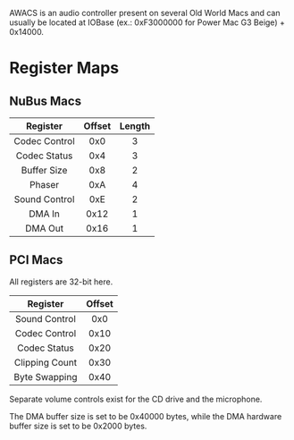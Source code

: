 AWACS is an audio controller present on several Old World Macs and can usually be located at IOBase (ex.: 0xF3000000 for Power Mac G3 Beige) + 0x14000.

# Register Maps

## NuBus Macs
| Register          | Offset | Length
|:-----------------:|:------:|:------:|
| Codec Control     | 0x0    | 3      |
| Codec Status      | 0x4    | 3      |
| Buffer Size       | 0x8    | 2      |
| Phaser            | 0xA    | 4      |
| Sound Control     | 0xE    | 2      |
| DMA In            | 0x12   | 1      |
| DMA Out           | 0x16   | 1      |

## PCI Macs

All registers are 32-bit here.

| Register          | Offset |
|:-----------------:|:------:|
| Sound Control     | 0x0    | 
| Codec Control     | 0x10   |
| Codec Status      | 0x20   |
| Clipping Count    | 0x30   |
| Byte Swapping     | 0x40   |


Separate volume controls exist for the CD drive and the microphone.

The DMA buffer size is set to be 0x40000 bytes, while the DMA hardware buffer size is set to be 0x2000 bytes.
